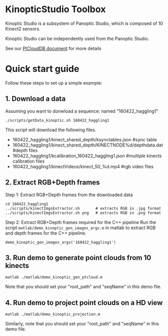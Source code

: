 # KinopticStudio Toolbox

Kinoptic Studio is a subsystem of Panoptic Studio, which is composed of 10 Kinect2 sensors. 

Kinoptic Studio can be independently used from the Panoptic Studio.

See our [PtCloudDB document](http://domedb.perception.cs.cmu.edu/ptclouddb.html) for more details

# Quick start guide
Follow these steps to set up a simple example:


## 1. Download a data

Assuming you want to donwload a sequence: named "160422_haggling1"
```
./scripts/getData_kinoptic.sh 160422_haggling1
```

This script will download the following files. 

* 160422_haggling1/kinect_shared_depth/ksynctables.json   #sync table
* 160422_haggling1/kinect_shared_depth/KINECTNODE%d/depthdata.dat  #depth files
* 160422_haggling1/kcalibration_160422_haggling1.json #multiple kinects calibration files
* 160422_haggling1/kinectVideos/kinect_50_%d.mp4 #rgb video files

## 2. Extract RGB+Depth frames

Step 1: Extract RGB+Depth frames from the downloaded data
```
cd 160422_haggling1
../scripts/kinectImgsExtractor.sh       # extracts RGB in .jpg format
../scripts/kinectImgsExtractor.sh png   # extracts RGB in .png format 
```

Step 2: Extract RGB+Depth frames required for the C++ pipeline 
Run the script `matlab/demo_kinoptic_gen_images_args.m` in matlab to extract RGB and depth frames for the C++ pipeline.
```
demo_kinoptic_gen_images_args('160422_haggling1')
```
## 3. Run demo to generate point clouds from 10 kinects

```
matlab ./matlab/demo_kinoptic_gen_ptcloud.m
```

Note that you should set your "root_path" and "seqName" in this demo file. 



## 4. Run demo to project point clouds on a HD view

```
matlab ./matlab/demo_kinoptic_projection.m
```

Similarly, note that you should set your "root_path" and "seqName" in this demo file. 
